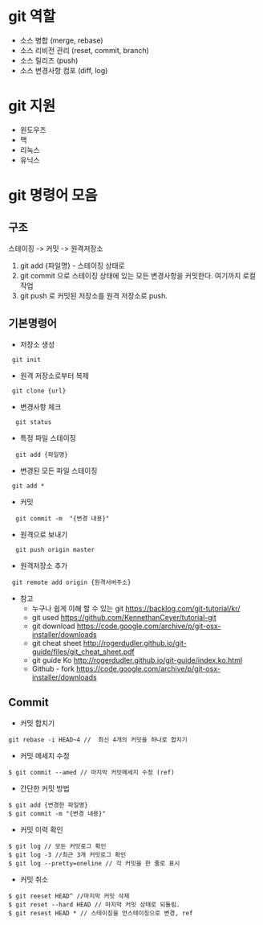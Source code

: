 # git 역할 
- 소스 병합 (merge, rebase)
- 소스 리비전 관리 (reset, commit, branch)
- 소스 릴리즈 (push)
- 소스 변경사항 컴포 (diff, log)

# git 지원
- 윈도우즈
- 맥
- 리눅스
- 유닉스 

# git 명령어 모음 

## 구조 
스테이징 -> 커밋 -> 원격저장소 
1. git add {파일명}  -  스테이징 상태로 
2. git commit 으로 스테이징 상태에 있는 모든 변경사항을 커밋한다. 여기까지 로컬작업 
3. git push 로 커밋된 저장소를 원격 저장소로 push. 


## 기본명령어

- 저장소 생성 
```
 git init 
```

- 원격 저장소로부터 복제 
```
 git clone {url}
```

- 변경사항 체크 
```
  git status 
```

- 특정 파일 스테이징 
```
  git add {파일명}
```

- 변경된 모든 파일 스테이징   
```
 git add *
```

- 커밋 
```
  git commit -m  "{변경 내용}"
```

- 원격으로 보내기 
```
  git push origin master
```
- 원격저장소 추가 
```
 git remote add origin {원격서버주소}
```

- 참고 
    - 누구나 쉽게 이해 할 수 있는 git  <https://backlog.com/git-tutorial/kr/>
    - git used <https://github.com/KennethanCeyer/tutorial-git>
    - git download <https://code.google.com/archive/p/git-osx-installer/downloads>
    - git cheat sheet <http://rogerdudler.github.io/git-guide/files/git_cheat_sheet.pdf>
    - git guide Ko <http://rogerdudler.github.io/git-guide/index.ko.html>
    - Github - fork <https://code.google.com/archive/p/git-osx-installer/downloads>


## Commit 
- 커밋 합치기 
```
git rebase -i HEAD~4 //  최신 4개의 커밋을 하나로 합치기 
```

- 커밋 메세지 수정
```
$ git commit --amed // 마지막 커밋메세지 수정 (ref)
```

- 간단한 커밋 방법
```
$ git add {변경한 파일명}
$ git commit -m "{변경 내용}"
```
- 커밋 이력 확인 
```
$ git log // 모든 커밋로그 확인 
$ git log -3 //최근 3개 커밋로그 확인 
$ git log --pretty=oneline // 각 커밋을 한 줄로 표시 
```
- 커밋 취소 
```
$ git reeset HEAD^ //마지막 커밋 삭제
$ git reset --hard HEAD // 마지막 커밋 상태로 되돌림. 
$ git resest HEAD * // 스테이징을 언스테이징으로 변경, ref
```
